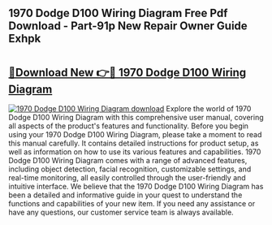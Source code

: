 ## 1970 Dodge D100 Wiring Diagram Free Pdf Download - Part-91p New Repair Owner Guide Exhpk

# <h2><a href="http://dfivbyd.blite.top/?on=1970+Dodge+D100+Wiring+Diagram">🔗Download New 👉🔴 1970 Dodge D100 Wiring Diagram</a></h2>

[![1970 Dodge D100 Wiring Diagram download](https://i.imgur.com/lujVjoI.png)](http://dfivbyd.blite.top/?on=1970+Dodge+D100+Wiring+Diagram)
Explore the world of 1970 Dodge D100 Wiring Diagram with this comprehensive user manual, covering all aspects of the product's features and functionality. Before you begin using your 1970 Dodge D100 Wiring Diagram, please take a moment to read this manual carefully. It contains detailed instructions for product setup, as well as information on how to use its various features and capabilities. 1970 Dodge D100 Wiring Diagram comes with a range of advanced features, including object detection, facial recognition, customizable settings, and real-time monitoring, all easily controlled through the user-friendly and intuitive interface. We believe that the 1970 Dodge D100 Wiring Diagram has been a detailed and informative guide in your quest to understand the functions and capabilities of your new item. If you need any assistance or have any questions, our customer service team is always available.
